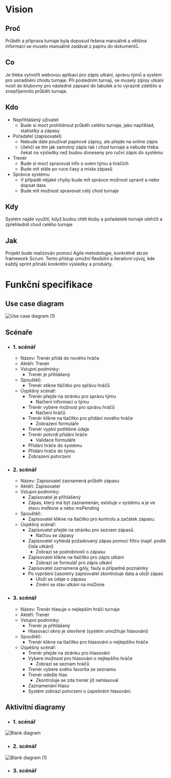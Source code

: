 # Vision
## Proč
Průběh a příprava turnaje byla doposud řešena manuálně a většina informací se muselo manuálně zadávat z papíru do dokumentů.
## Co
Je třeba vytvořit webovou aplikaci pro zápis utkání, správu týmů a systém pro usnadnění chodu turnaje.
Při posledním turnaji, se musely zípisy utkání nosit do klubovny pro následné zapsaní do tabulek a to výrazně zdelšilo a znepříjemnilo průběh turnaje.
## Kdo
- Nepřihlášený uživatel
  - Bude si moct prohlídnout průběh celého turnaje, jako například, statistiky a zápasy
- Pořadatel (zapisovatel)
  - Nebude dále používat papírové zápisy, ale přejde na online zápis
  - Ulehčí se tím jak samotný zápis tak i chod turnaje a nebude třeba čekat na výsledky než budou doneseny pro ruční zápis do systému
- Trenér
  - Bude si moct spravovat info o svém týmu a hráčích
  - Bude mít stále po ruce časy a místa zápasů
- Správce systému
  - V případě nějaké chyby bude mít správce možnost upravit a nebo dopsat data
  - Bude mít možnost spravovat celý chod turnaje
## Kdy
Systém najde využití, když budou chtít kluby a pořadatelé turnaje ulehčit a zpřehlednit chod celého turnaje
## Jak
Projekt bude realizován pomocí Agile metodologie, konkrétně skrze framework Scrum. Tento přístup umožní flexibilní a iterativní vývoj, kde každý sprint přináší konkrétní výsledky a produkty.

# Funkční specifikace
## Use case diagram
![Use case diagram (1)](https://github.com/user-attachments/assets/8a3af26c-5956-48c4-aec1-099126b2648b)

## Scénaře
- ### 1. scénář
  - Název: Trenér přidá do nového hráče
  - Aktéři: Trenér
  - Vstupní podmínky:
    - Trenér je přihlášený
  - Spouštěč:
    - Trenér stikne tláčitko pro spřávu hráčů
  - Úspěšný scénář:
    - Trenér přejde na stránku pro správu týmu
      - Načtení informací o týmu
    - Trenér vybere možnost pro správu hráčů
      - Načtení hráčů
    - Trenér klikne na tlačítko pro přidání nového hráče
      - Zobrazení formuláře
    - Trenér vyplní potřebné údaje
    - Trenér potvrdí přidání hráče
      - Validace formuláře
    - Přidání hráče do systému
    - Přidání hráče do týmu
    - Zobrazení potvrzení
- ### 2. scénář
  - Název: Zapisovatel zaznamená průběh zápasu
  - Aktéři: Zapisovatel
  - Vstupní podmínky:
     - Zapisovatel je přihlášený
     - Zápas, který má být zaznamenán, existuje v systému a je ve stavu msNone a nebo msPending
  - Spouštěč:
      - Zapisovatel klikne na tlačítko pro kontrolu a začátek zápasu.
  - Úspěšný scénář: 
      - Zapisovatel přejde na stránku pro seznam zápasů.
        - Načtou se zápasy
      - Zapisovatel vyhledá požadovaný zápas pomocí filtru (např. podle čísla utkání)
        - Zobrazí se podrobnosti o zápasu
      - Zapisovatel klikne na tlačítko pro zápis utkání
        - Zobrazí se formulář pro zápis utkání
      - Zapisovatel zaznamená góly, fauly a případné poznámky
      - Po vypršení časomíry zapisovatel zkontroluje data a uloží zápas
        - Uloží se údaje o zápasu
        - Změní se stav utkání na msDone
- ### 3. scénář
  - Název: Trenér hlasuje o nejlepším hráči turnaje
  - Aktéři: Trenér
  - Vstupní podmínky:
    - Trenér je přihlášený
    - Hlasovací okno je otevřené (systém umožňuje hlasování)
  - Spouštěč:
    - Trenér klikne na tlačítko pro hlasování o nejlepšího hráče
  - Úspěšný scénář:
    - Trenér přejde na stránku pro hlasování
    - Vybere možnost pro hlasování o nejlepšího hráče
      - Zobrazí se seznam hráčů
    - Trenér vybere svého favorita ze seznamu
    - Trenér odešle hlas
      - Zkontroluje se zda trenér již nehlasoval
    - Zaznamenání hlasu
    - Systém zobrazí potvrzení o úspešném hlasování.
## Aktivitní diagramy
  - ### 1. scénář
![Blank diagram](https://github.com/user-attachments/assets/4c111fd9-c757-4f25-b7cc-b02d96c37fc8)
  - ### 2. scénář
![Blank diagram (1)](https://github.com/user-attachments/assets/a6e82187-4e81-4872-a444-be4d842498c8)
  - ### 3. scénář

 
